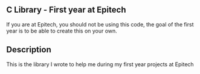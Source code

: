 ## C Library - First year at Epitech

If you are at Epitech, you should not be using this code, the goal of the first year is to be able to create this on your own.

## Description

This is the library I wrote to help me during my first year projects at Epitech
